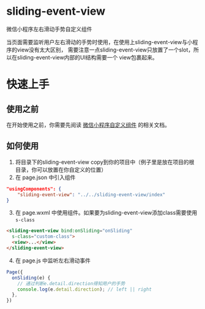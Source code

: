 # sliding-event-view

微信小程序左右滑动手势自定义组件

当页面需要监听用户左右滑动的手势时使用，在使用上sliding-event-view与小程序的view没有太大区别，
需要注意一点sliding-event-view只放置了一个slot，所以在sliding-event-view内部的UI结构需要一个
view包裹起来。

# 快速上手

## 使用之前

在开始使用之前，你需要先阅读 [微信小程序自定义组件](https://developers.weixin.qq.com/miniprogram/dev/framework/custom-component/) 的相关文档。

## 如何使用

1. 将目录下的sliding-event-view copy到你的项目中（例子里是放在项目的根目录，你可以放置在你自定义的位置）
2. 在 page.json 中引入组件

```json
"usingComponents": {
    "sliding-event-view": "../../sliding-event-view/index"
}
```
3. 在 page.wxml 中使用组件。如果要为sliding-event-view添加class需要使用`s-class`

```html
<sliding-event-view bind:onSliding="onSliding"
  s-class="custom-class">
  <view>...</view>
</sliding-event-view>
```
4. 在 page.js 中监听左右滑动事件

```javascript
Page({
  onSliding(e) {
    // 通过判断e.detail.direction得知用户的手势
    console.log(e.detail.direction); // left || right
  },
})
```
